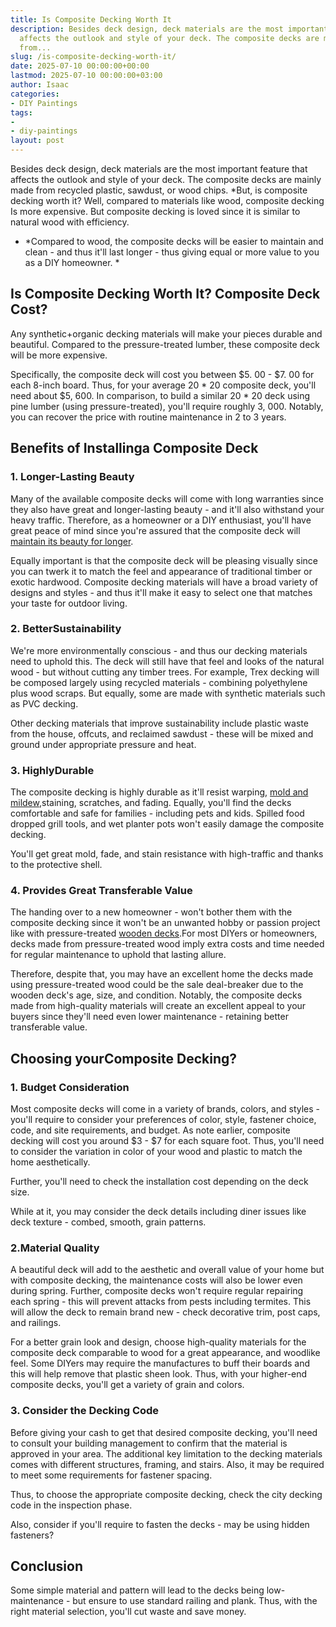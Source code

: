 ```yaml
---
title: Is Composite Decking Worth It
description: Besides deck design, deck materials are the most important feature that
  affects the outlook and style of your deck. The composite decks are mainly made
  from...
slug: /is-composite-decking-worth-it/
date: 2025-07-10 00:00:00+00:00
lastmod: 2025-07-10 00:00:00+03:00
author: Isaac
categories:
- DIY Paintings
tags:
-
- diy-paintings
layout: post
---
```

Besides deck design, deck materials are the most important feature that affects the outlook and style of your deck. The composite decks are mainly made from recycled plastic, sawdust, or wood chips. *But, is composite decking worth it? Well, compared to materials like wood, composite decking Is more expensive. But composite decking is loved since it is similar to natural wood with efficiency.

* *Compared to wood, the composite decks will be easier to maintain and clean - and thus it'll last longer - thus giving equal or more value to you as a DIY homeowner. *

##  Is Composite Decking Worth It? Composite Deck Cost?

Any synthetic+organic decking materials will make your pieces durable and beautiful. Compared to the pressure-treated lumber, these composite deck will be more expensive.

Specifically, the composite deck will cost you between $5. 00 - $7. 00 for each 8-inch board. Thus, for your average 20 * 20 composite deck, you'll need about $5, 600. In comparison, to build a similar 20 * 20 deck using pine lumber (using pressure-treated), you'll require roughly 3, 000. Notably, you can recover the price with routine maintenance in 2 to 3 years.

##  Benefits of Installinga Composite Deck

###  1. Longer-Lasting Beauty

Many of the available composite decks will come with long warranties since they also have great and longer-lasting beauty - and it'll also withstand your heavy traffic. Therefore, as a homeowner or a DIY enthusiast, you'll have great peace of mind since you're assured that the composite deck will [maintain its beauty for longer](https://pestpolicy.com/best-paint-for-outdoor-wood-furniture/).

Equally important is that the composite deck will be pleasing visually since you can twerk it to match the feel and appearance of traditional timber or exotic hardwood. Composite decking materials will have a broad variety of designs and styles - and thus it'll make it easy to select one that matches your taste for outdoor living.

###  2. Better**Sustainability**

We're more environmentally conscious - and thus our decking materials need to uphold this. The deck will still have that feel and looks of the natural wood - but without cutting any timber trees. For example, Trex decking will be composed largely using recycled materials - combining polyethylene plus wood scraps. But equally, some are made with synthetic materials such as PVC decking.

Other decking materials that improve sustainability include plastic waste from the house, offcuts, and reclaimed sawdust - these will be mixed and ground under appropriate pressure and heat.

###  3. Highly**Durable**

The composite decking is highly durable as it'll resist warping, [mold and mildew](https://pestpolicy.com/mildew-resistant-paints/),staining, scratches, and fading. Equally, you'll find the decks comfortable and safe for families - including pets and kids. Spilled food dropped grill tools, and wet planter pots won't easily damage the composite decking.

You'll get great mold, fade, and stain resistance with high-traffic and thanks to the protective shell.

###  4. Provides Great Transferable Value

The handing over to a new homeowner - won't bother them with the composite decking since it won't be an unwanted hobby or passion project like with pressure-treated [wooden decks](https://pestpolicy.com/best-gravity-feed-spray-gun-for-woodworking/).For most DIYers or homeowners, decks made from pressure-treated wood imply extra costs and time needed for regular maintenance to uphold that lasting allure.

Therefore, despite that, you may have an excellent home the decks made using pressure-treated wood could be the sale deal-breaker due to the wooden deck's age, size, and condition. Notably, the composite decks made from high-quality materials will create an excellent appeal to your buyers since they'll need even lower maintenance - retaining better transferable value.

##  Choosing your**Composite Decking?**

###  1. Budget Consideration

Most composite decks will come in a variety of brands, colors, and styles - you'll require to consider your preferences of color, style, fastener choice, code, and site requirements, and budget. As note earlier, composite decking will cost you around $3 - $7 for each square foot. Thus, you'll need to consider the variation in color of your wood and plastic to match the home aesthetically.

Further, you'll need to check the installation cost depending on the deck size.

While at it, you may consider the deck details including diner issues like deck texture - combed, smooth, grain patterns.

###  2.Material Quality

A beautiful deck will add to the aesthetic and overall value of your home but with composite decking, the maintenance costs will also be lower even during spring. Further, composite decks won't require regular repairing each spring - this will prevent attacks from pests including termites. This will allow the deck to remain brand new - check decorative trim, post caps, and railings.

For a better grain look and design, choose high-quality materials for the composite deck comparable to wood for a great appearance, and woodlike feel. Some DIYers may require the manufactures to buff their boards and this will help remove that plastic sheen look. Thus, with your higher-end composite decks, you'll get a variety of grain and colors.

###  3. Consider the Decking Code

Before giving your cash to get that desired composite decking, you'll need to consult your building management to confirm that the material is approved in your area. The additional key limitation to the decking materials comes with different structures, framing, and stairs. Also, it may be required to meet some requirements for fastener spacing.

Thus, to choose the appropriate composite decking, check the city decking code in the inspection phase.

Also, consider if you'll require to fasten the decks - may be using hidden fasteners?

##  Conclusion

Some simple material and pattern will lead to the decks being low-maintenance - but ensure to use standard railing and plank. Thus, with the right material selection, you'll cut waste and save money.